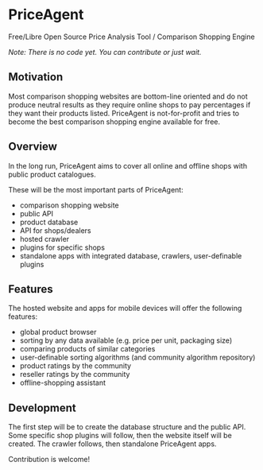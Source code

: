 # PriceAgent
Free/Libre Open Source Price Analysis Tool / Comparison Shopping Engine

*Note: There is no code yet. You can contribute or just wait.*

## Motivation
Most comparison shopping websites are bottom-line oriented and do not produce neutral results as they require online shops to pay percentages if they want their products listed. PriceAgent is not-for-profit and tries to become the best comparison shopping engine available for free.

## Overview
In the long run, PriceAgent aims to cover all online and offline shops with public product catalogues.

These will be the most important parts of PriceAgent:
* comparison shopping website
* public API
* product database
* API for shops/dealers
* hosted crawler
* plugins for specific shops
* standalone apps with integrated database, crawlers, user-definable plugins

## Features
The hosted website and apps for mobile devices will offer the following features:
* global product browser
* sorting by any data available (e.g. price per unit, packaging size)
* comparing products of similar categories
* user-definable sorting algorithms (and community algorithm repository)
* product ratings by the community
* reseller ratings by the community
* offline-shopping assistant

## Development
The first step will be to create the database structure and the public API. Some specific shop plugins will follow, then the website itself will be created. The crawler follows, then standalone PriceAgent apps.

Contribution is welcome!
